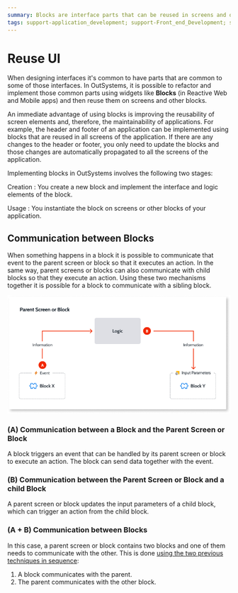 ```yaml
---
summary: Blocks are interface parts that can be reused in screens and other blocks.
tags: support-application_development; support-Front_end_Development; support-Mobile_Apps; support-webapps; support-Front_end_Development-overview
---
```


# Reuse UI

When designing interfaces it's common to have parts that are common to some of those interfaces. In OutSystems, it is possible to refactor and implement those common parts using widgets like **Blocks** (in Reactive Web and Mobile apps) and then reuse them on screens and other blocks.

An immediate advantage of using blocks is improving the reusability of screen elements and, therefore, the maintainability of applications. For example, the header and footer of an application can be implemented using blocks that are reused in all screens of the application. If there are any changes to the header or footer, you only need to update the blocks and those changes are automatically propagated to all the screens of the application.

Implementing blocks in OutSystems involves the following two stages:

Creation
:   You create a new block and implement the interface and logic elements of the block.

Usage
:   You instantiate the block on screens or other blocks of your application.

## Communication between Blocks

When something happens in a block it is possible to communicate that event to the parent screen or block so that it executes an action. In the same way, parent screens or blocks can also communicate with child blocks so that they execute an action. Using these two mechanisms together it is possible for a block to communicate with a sibling block.

![Communicate between Blocks](images/block-communicate.png?width=400)

### (A) Communication between a Block and the Parent Screen or Block

A block triggers an event that can be handled by its parent screen or block to execute an action. The block can send data together with the event.

### (B) Communication between the Parent Screen or Block and a child Block

A parent screen or block updates the input parameters of a child block, which can trigger an action from the child block.

### (A + B) Communication between Blocks

In this case, a parent screen or block contains two blocks and one of them needs to communicate with the other. This is done [using the two previous techniques in sequence](<block-communicate.md>):

1. A block communicates with the parent.
1. The parent communicates with the other block.
